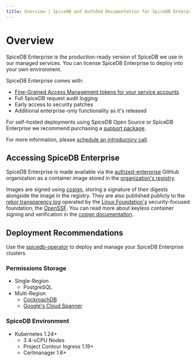 ```yaml
---
title: Overview | SpiceDB and AuthZed Documentation for SpiceDB Enterprise
---
```


# Overview

SpiceDB Enterprise is the production-ready version of SpiceDB we use in our managed services.
You can license SpiceDB Enterprise to deploy into your own environment.

SpiceDB Enterprise comes with:

* [Fine-Grained Access Management tokens for your service accounts](./fgam.md)
* Full SpiceDB request audit logging
* Early access to security patches
* Additional enterprise-only functionality as it's released

For self-hosted deployments using SpiceDB Open Source or SpiceDB Enterprise we recommend purchasing a [support package](https://authzed.com/products/spicedb-sla-support).

For more information, please [schedule an introductory call](https://authzed.com/call/?utm_source=docs).

## Accessing SpiceDB Enterprise

SpiceDB Enterprise is made available via the [authzed-enterprise] GitHub organization as a container image stored in the [organization's registry].

[authzed-enterprise]: https://github.com/authzed-enterprise
[organization's registry]: https://github.com/orgs/authzed-enterprise/packages

Images are signed using [cosign], storing a signature of their digests alongside the image in the registry.
They are also published publicly to the [rekor transparency log] operated by the [Linux Foundation's] security-focused foundation, the [OpenSSF].
You can read more about keyless container signing and verification in the [cosign documentation].

[cosign]: https://github.com/sigstore/cosign
[rekor transparency log]: https://rekor.sigstore.dev
[linux foundation's]: https://www.linuxfoundation.org
[openssf]: https://openssf.org
[cosign documentation]: https://github.com/sigstore/cosign/blob/main/KEYLESS.md

## Deployment Recommendations

Use the <a href="https://github.com/authzed/spicedb-operator" target="_blank">spicedb-operator</a> to deploy and manage your SpiceDB Enterprise clusters.

### Permissions Storage

* Single-Region
  * PostgreSQL
* Multi-Region
  * <a href="https://www.cockroachlabs.com/product/" target="_blank">CockroachDB</a>
  * <a href="https://cloud.google.com/spanner" target="_blank">Google's Cloud Spanner</a>

### SpiceDB Environment

* Kubernetes 1.24+
  * 3 4-vCPU Nodes
  * Project Contour Ingress 1.19+
  * Certmanager 1.6+
